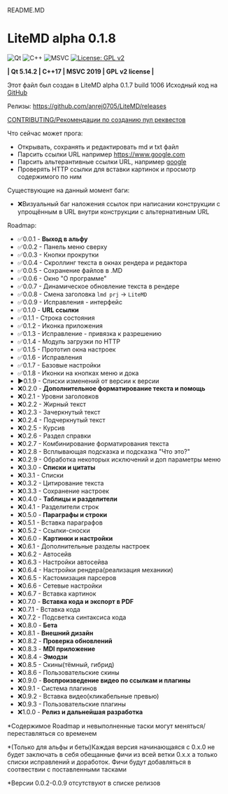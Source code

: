 README.MD

# LiteMD alpha 0.1.8

![Qt](https://img.shields.io/badge/Qt-%23217346.svg?style=for-the-badge&logo=Qt&logoColor=white)
![C++](https://img.shields.io/badge/C%2B%2B-00599C?style=for-the-badge&logo=c%2B%2B&logoColor=white)
![MSVC](https://img.shields.io/badge/Visual_Studio-5C2D91?style=for-the-badge&logo=visual%20studio&logoColor=white)
[![License: GPL v2](https://img.shields.io/badge/License-GPL%20v2-blue.svg)](https://www.gnu.org/licenses/old-licenses/gpl-2.0.en.html)

**| Qt 5.14.2 
| C++17 
| MSVC 2019 
| GPL v2 license |**

Этот файл был создан в LiteMD alpha 0.1.7 build 1006
Исходный код на [GitHub](https://github.com/anrej0705/LiteMD/tree/LiteMD_alpha782)

Релизы: <https://github.com/anrej0705/LiteMD/releases>

[CONTRIBUTING/Рекомендации по созданию пул реквестов](https://github.com/anrej0705/LiteMD/blob/master/CONTRIBUTING.md)

Что сейчас может прога:
- Открывать, сохранять и редактировать md и txt файл
- Парсить ссылки URL например <https://www.google.com>
- Парсить альтерантивные ссылки URL, например [google](www.google.com)
- Проверять HTTP ссылки для вставки картинок и просмотр содержимого по ним

Существующие на данный момент баги:
- :x:Визуальный баг наложения ссылок при написании конструкции с упрощённым в URL внутри конструкции с альтернативным URL

Roadmap:

- :white_check_mark:0.0.1 - **Выход в альфу**
- :white_check_mark:0.0.2 - Панель меню сверху
- :white_check_mark:0.0.3 - Кнопки прокрутки
- :white_check_mark:0.0.4 - Скроллинг текста в окнах рендера и редактора
- :white_check_mark:0.0.5 - Сохранение файлов в .MD
- :white_check_mark:0.0.6 - Окно "О программе"
- :white_check_mark:0.0.7 - Динамическое обновление текста в рендере
- :white_check_mark:0.0.8 - Смена заголовка `lmd prj` -> `LiteMD`
- :white_check_mark:0.0.9 - Исправления - интерфейс
- :white_check_mark:0.1.0 - **URL ссылки**
- :white_check_mark:0.1.1 - Строка состояния
- :white_check_mark:0.1.2 - Иконка приложения
- :white_check_mark:0.1.3 - Исправление - привязка к разрешению
- :white_check_mark:0.1.4 - Модуль загрузки по HTTP
- :white_check_mark:0.1.5 - Прототип окна настроек
- :white_check_mark:0.1.6 - Исправления
- :white_check_mark:0.1.7 - Базовые настройки
- :white_check_mark:0.1.8 - Иконки на кнопках меню и дока
- :arrow_forward:0.1.9 - Списки изменений от версии к версии
- :x:0.2.0 - **Дополнительное форматирование текста и помощь**
- :x:0.2.1 - Уровни заголовков
- :x:0.2.2 - Жирный текст
- :x:0.2.3 - Зачеркнутый текст
- :x:0.2.4 - Подчеркнутый текст 
- :x:0.2.5 - Курсив
- :x:0.2.6 - Раздел справки
- :x:0.2.7 - Комбинирование форматирования текста
- :x:0.2.8 - Всплывающая подсказка и подсказка "Что это?"
- :x:0.2.9 - Обработка некоторых исключений и доп параметры меню
- :x:0.3.0 - **Списки и цитаты**
- :x:0.3.1 - Списки
- :x:0.3.2 - Цитирование текста
- :x:0.3.3 - Сохранение настроек
- :x:0.4.0 - **Таблицы и разделители**
- :x:0.4.1 - Разделители строк
- :x:0.5.0 - **Параграфы и строки**
- :x:0.5.1 - Вставка параграфов
- :x:0.5.2 - Ссылки-сноски
- :x:0.6.0 - **Картинки и настройки**
- :x:0.6.1 - Дополнительные разделы настроек
- :x:0.6.2 - Автосейв
- :x:0.6.3 - Настройки автосейва
- :x:0.6.4 - Настройки рендера(реализация механики)
- :x:0.6.5 - Кастомизация парсеров
- :x:0.6.6 - Сетевые настройки
- :x:0.6.7 - Вставка картинок
- :x:0.7.0 - **Вставка кода и экспорт в PDF**
- :x:0.7.1 - Вставка кода
- :x:0.7.2 - Подсветка синтаксиса кода
- :x:0.8.0 - **Бета**
- :x:0.8.1 - **Внешний дизайн**
- :x:0.8.2 - **Проверка обновлений**
- :x:0.8.3 - **MDI приложение**
- :x:0.8.4 - **Эмодзи**
- :x:0.8.5 - Скины(тёмный, гибрид)
- :x:0.8.6 - Пользовательские скины
- :x:0.9.0 - **Воспроизведение видео по ссылкам и плагины**
- :x:0.9.1 - Система плагинов
- :x:0.9.2 - Вставка видео(кликабельные превью)
- :x:0.9.3 - Пользовательские плагины
- :x:1.0.0 - **Релиз и дальнейшая разработка**

*Содержимое Roadmap и невыполненные таски могут меняться/переставляться со временем

*(Только для альфы и беты)Каждая версия начинающаяся с 0.x.0 не будет заключать в себя обещанные фичи из всей ветки 0.x.x а только списки исправлений и доработок. Фичи будут добавляться в соотвествии с поставленными тасками

*Версии 0.0.2-0.0.9 отсутствуют в списке релизов

